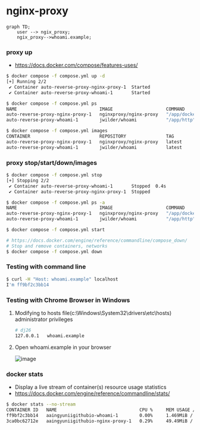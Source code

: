 # nginx-proxy

```mermaid
graph TD;
    user --> ngix_proxy;
    ngix_proxy-->whoami.example;
```

### proxy up
- https://docs.docker.com/compose/features-uses/
```bash
$ docker compose -f compose.yml up -d
[+] Running 2/2
 ✔ Container auto-reverse-proxy-nginx-proxy-1  Started                                                                                                                                                                    0.0s 
 ✔ Container auto-reverse-proxy-whoami-1       Started 

$ docker compose -f compose.yml ps
NAME                               IMAGE                    COMMAND                                       SERVICE       CREATED         STATUS              PORTS
auto-reverse-proxy-nginx-proxy-1   nginxproxy/nginx-proxy   "/app/docker-entrypoint.sh forego start -r"   nginx-proxy   8 minutes ago   Up About a minute   0.0.0.0:8949->80/tcp, :::8949->80/tcp
auto-reverse-proxy-whoami-1        jwilder/whoami           "/app/http"                                   whoami        9 minutes ago   Up About a minute   8000/tcp

$ docker compose -f compose.yml images
CONTAINER                          REPOSITORY               TAG                 IMAGE ID            SIZE
auto-reverse-proxy-nginx-proxy-1   nginxproxy/nginx-proxy   latest              f0ee028e9dcd        203MB
auto-reverse-proxy-whoami-1        jwilder/whoami           latest              89be8564e650        10.1MB
```

### proxy stop/start/down/images
```bash
$ docker compose -f compose.yml stop
[+] Stopping 2/2
 ✔ Container auto-reverse-proxy-whoami-1       Stopped  0.4s 
 ✔ Container auto-reverse-proxy-nginx-proxy-1  Stopped

$ docker compose -f compose.yml ps -a
NAME                               IMAGE                    COMMAND                                       SERVICE       CREATED          STATUS                      PORTS
auto-reverse-proxy-nginx-proxy-1   nginxproxy/nginx-proxy   "/app/docker-entrypoint.sh forego start -r"   nginx-proxy   14 minutes ago   Exited (2) 26 seconds ago
auto-reverse-proxy-whoami-1        jwilder/whoami           "/app/http"                                   whoami        15 minutes ago   Exited (2) 26 seconds ag

$ docker compose -f compose.yml start

# https://docs.docker.com/engine/reference/commandline/compose_down/
# Stop and remove containers, networks
$ docker compose -f compose.yml down
```

### Testing with command line
```bash
$ curl -H "Host: whoami.example" localhost
I'm ff9bf2c3bb14
```

### Testing with Chrome Browser in Windows
1. Modifying to hosts file(c:\Windows\System32\drivers\etc\hosts) administrator privileges
    ```bash
    # dj26
    127.0.0.1	whoami.example
    ```

2. Open whoami.example in your browser

    ![image](https://github.com/aaingyunii/nginx-proxy/assets/31847834/0ca06a77-6d44-4933-a754-02950eb545a0)

### docker stats
- Display a live stream of container(s) resource usage statistics
- https://docs.docker.com/engine/reference/commandline/stats/
```bash
$ docker stats --no-stream
CONTAINER ID   NAME                               CPU %     MEM USAGE / LIMIT     MEM %     NET I/O           BLOCK I/O   PIDS
ff9bf2c3bb14   aaingyuniigithubio-whoami-1        0.00%     1.469MiB / 2.844GiB   0.05%     3.92kB / 1.56kB   0B / 0B     5
3ca0bc62712e   aaingyuniigithubio-nginx-proxy-1   0.29%     49.49MiB / 2.844GiB   1.70%     5.02kB / 4.01kB   0B / 0B     29
```

